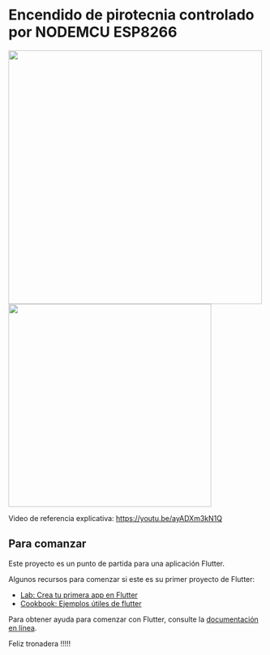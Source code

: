 # Encendido de pirotecnia controlado por NODEMCU ESP8266

<img src="/screenshot/app.png" Height="500">
<img src="/screenshot/circuit.jpg" Height="400">

Video de referencia explicativa: https://youtu.be/ayADXm3kN1Q

## Para comanzar

Este proyecto es un punto de partida para una aplicación Flutter.

Algunos recursos para comenzar si este es su primer proyecto de Flutter:

- [Lab: Crea tu primera app en Flutter](https://flutter.dev/docs/get-started/codelab)
- [Cookbook: Ejemplos útiles de flutter](https://flutter.dev/docs/cookbook)

Para obtener ayuda para comenzar con Flutter, consulte la
[documentación en línea](https://flutter.dev/docs).

Feliz tronadera !!!!!
